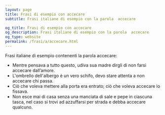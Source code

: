 ```yaml
---
layout: page
title: Frasi di esempio con accecare 
subtitle: Frasi italiane di esempio con la parola  accecare

og_title: Frasi di esempio con accecare 
og_description: Frasi italiane di esempio con la parola  accecare
og_type: website
permalink: /frasi/a/accecare.html
---
```


Frasi italiane di esempio contenenti la parola accecare:


- Mentre pensava a tutto questo, udiva sua madre dirgli di non farsi accecare dall’amore.
- L'ombrello dell'albergo è un vero schifo, devo stare attenta a non accecare chi passa.
- Ciò che voleva mettere alla porta era entrato; ciò che voleva accecare lo fissava.
- Non esce mai di casa senza una manciata di sale e pepe in ciascuna tasca, nel caso si trovi ad azzuffarsi per strada e debba accecare qualcuno.
